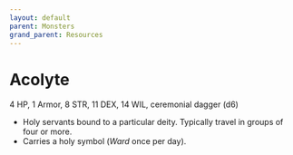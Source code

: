 ```yaml
---
layout: default
parent: Monsters
grand_parent: Resources
---
```


# Acolyte

4 HP, 1 Armor, 8 STR, 11 DEX, 14 WIL, ceremonial dagger (d6)

- Holy servants bound to a particular deity. Typically travel in groups of four or more.
- Carries a holy symbol (_Ward_ once per day).
